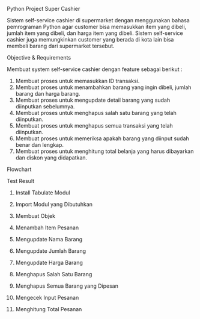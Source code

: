 Python Project Super Cashier

Sistem self-service cashier di supermarket dengan menggunakan bahasa pemrograman Python agar customer bisa memasukkan item yang dibeli, jumlah item yang dibeli, dan harga item yang dibeli. Sistem self-service cashier juga memungkinkan customer yang berada di kota lain bisa membeli barang dari supermarket tersebut.

Objective & Requirements

Membuat system self-service cashier dengan feature sebagai berikut :
1.	Membuat proses untuk memasukkan ID transaksi.
2.	Membuat proses untuk menambahkan barang yang ingin dibeli, jumlah barang dan harga barang.
3.	Membuat proses untuk mengupdate detail barang yang sudah diinputkan sebelumnya. 
4.	Membuat proses untuk menghapus salah satu barang yang telah diinputkan.
5.	Membuat proses untuk menghapus semua transaksi yang telah diinputkan.
6.	Membuat proses untuk memeriksa apakah barang yang diinput sudah benar dan lengkap.
7.	Membuat proses untuk menghitung total belanja yang harus dibayarkan dan diskon yang didapatkan.


Flowchart
 

Test Result
1.	Install Tabulate Modul
 
2.	Import Modul yang Dibutuhkan
 
3.	Membuat Objek
 
4.	Menambah Item Pesanan
 
 
5.	Mengupdate Nama Barang
 
 
6.	Mengupdate Jumlah Barang
 
 
7.	Mengupdate Harga Barang
 
 
8.	Menghapus Salah Satu Barang
 


9.	Menghapus Semua Barang yang Dipesan
 
10.	Mengecek Input Pesanan
 
11.	Menghitung Total Pesanan
 
 





